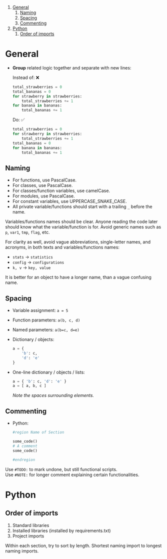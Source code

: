 1. [General](#general)
    1. [Naming](#naming)
    2. [Spacing](#spacing)
    3. [Commenting](#commenting)
2. [Python](#python)
    1. [Order of imports](#order-of-imports)

# General

- **Group** related logic together and separate with new lines:

    Instead of: ❌
    ```python
    total_strawberries = 0
    total_bananas = 0
    for strawberry in strawberries:
        total_strawberries += 1
    for banana in bananas:
        total_bananas += 1
    ```

    Do: ✅
    ```python
    total_strawberries = 0
    for strawberry in strawberries:
        total_strawberries += 1
    total_bananas = 0
    for banana in bananas:
        total_bananas += 1
    ```

## **Naming**

- For functions, use PascalCase.
- For classes, use PascalCase.
- For classes/function variables, use camelCase.
- For modules, use PascalCase.
- For constant variables, use UPPERCASE_SNAKE_CASE.
- All private variable/functions should start with a trailing `_` before the name.

Variables/functions names should be clear. Anyone reading the code later should know what the variable/function is for. Avoid generic names such as `p`, `var1`, `tmp`, `flag`, etc.

For clarity as well, avoid vague abbreviations, single-letter names, and acronyms, in both texts and variables/functions names:
- `stats` -> `statistics`
- `config` -> `configurations`
- `k, v` -> `key, value`

It is better for an object to have a longer name, than a vague confusing name.

## **Spacing**

- Variable assignment:
    `a = 5`
- Function parameters:
    `a(b, c, d)`
- Named parameters:
    `a(b=c, d=e)`
- Dictionary / objects:
    ```python
    a = {
        'b': c,
        'd': 'e'
    }
    ```

- One-line dictionary / objects / lists:
    ```python
    a = { 'b': c, 'd': 'e' }
    a = [ a, b, c ]
    ```
    *Note the spaces surrounding elements.*

## **Commenting**

- Python:
    ```python
    #region Name of Section
    
    some_code()
    # A comment
    some_code()
    
    #endregion
    ```
    
Use `#TODO:` to mark undone, but still functional scripts.<br>
Use `#NOTE:` for longer comment explaining certain functionalities.

# Python

## Order of imports

1. Standard libraries
2. Installed libraries (installed by requirements.txt)
3. Project imports

Within each section, try to sort by length. Shortest naming import to longest naming imports.